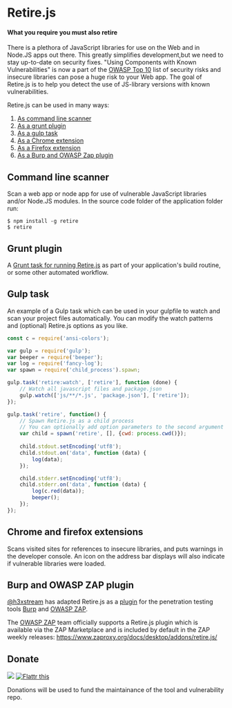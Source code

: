 Retire.js
=========



#### What you require you must also retire

There is a plethora of JavaScript libraries for use on the Web and in Node.JS apps out there. This greatly simplifies development,but we need to stay up-to-date on security fixes. "Using Components with Known Vulnerabilities" is now a part of the [OWASP Top 10](https://www.owasp.org/index.php/Top_10_2013-A9-Using_Components_with_Known_Vulnerabilities) list of security risks and insecure libraries can pose a huge risk to your Web app. The goal of Retire.js is to help you detect the use of JS-library versions with known vulnerabilities.

Retire.js can be used in many ways:

1. [As  command line scanner](https://github.com/RetireJS/retire.js/tree/master/node)
2. [As a grunt plugin](https://github.com/bekk/grunt-retire)
2. [As a gulp task](#user-content-gulp-task)
3. [As a Chrome extension](https://github.com/RetireJS/retire.js/tree/master/chrome)
4. [As a Firefox extension](https://github.com/RetireJS/retire.js/tree/master/firefox)
5. [As a Burp and OWASP Zap plugin](https://github.com/h3xstream/burp-retire-js)

Command line scanner
--------------------
Scan a web app or node app for use of vulnerable JavaScript libraries and/or Node.JS modules. In the source code folder of the application folder run:
```
$ npm install -g retire
$ retire
```

Grunt plugin
------------
A [Grunt task for running Retire.js](https://github.com/bekk/grunt-retire) as part of your application's build routine, or some other automated workflow.

Gulp task
---------
An example of a Gulp task which can be used in your gulpfile to watch and scan your project files automatically. You can modify the watch patterns and (optional) Retire.js options as you like.

```javascript
const c = require('ansi-colors');

var gulp = require('gulp');
var beeper = require('beeper');
var log = require('fancy-log');
var spawn = require('child_process').spawn;

gulp.task('retire:watch', ['retire'], function (done) {
    // Watch all javascript files and package.json
    gulp.watch(['js/**/*.js', 'package.json'], ['retire']);
});

gulp.task('retire', function() {
    // Spawn Retire.js as a child process
    // You can optionally add option parameters to the second argument (array)
    var child = spawn('retire', [], {cwd: process.cwd()});
    
    child.stdout.setEncoding('utf8');
    child.stdout.on('data', function (data) {
        log(data);
    });

    child.stderr.setEncoding('utf8');
    child.stderr.on('data', function (data) {
        log(c.red(data));
        beeper();
    });
});

```

Chrome and firefox extensions 
-------------
Scans visited sites for references to insecure libraries, and puts warnings in the developer console. An icon on the address bar displays will also indicate if vulnerable libraries were loaded.


Burp and OWASP ZAP plugin
-------------------------
[@h3xstream](https://github.com/h3xstream) has adapted Retire.js as a [plugin](https://github.com/h3xstream/burp-retire-js) for the penetration testing tools [Burp](https://portswigger.net/burp/) and [OWASP ZAP](https://www.zaproxy.org). 

The [OWASP ZAP](https://www.zaproxy.org) team officially supports a Retire.js plugin which is available via the ZAP Marketplace and is included by default in the ZAP weekly releases: https://www.zaproxy.org/docs/desktop/addons/retire.js/

Donate
------
<a href="https://www.paypal.me/eoftedal"><img src="https://www.paypalobjects.com/en_US/i/btn/btn_donate_SM.gif"></a>
<a href="https://flattr.com/submit/auto?fid=g3q3vw&url=https%3A%2F%2Fgithub.com%2FRetireJS%2Fretire.js%2F" target="_blank"><img src="https://button.flattr.com/flattr-badge-large.png" alt="Flattr this" title="Flattr this" border="0"></a>

Donations will be used to fund the maintainance of the tool and vulnerability repo.

